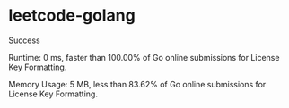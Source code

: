 # leetcode-golang

Success

Runtime: 0 ms, faster than 100.00% of Go online submissions for License Key Formatting.

Memory Usage: 5 MB, less than 83.62% of Go online submissions for License Key Formatting.
